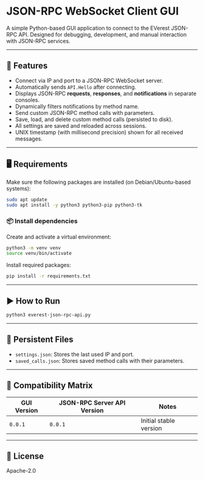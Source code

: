# JSON-RPC WebSocket Client GUI

A simple Python-based GUI application to connect to the EVerest JSON-RPC API.
Designed for debugging, development, and manual interaction with JSON-RPC services.

---

## 🚀 Features

- Connect via IP and port to a JSON-RPC WebSocket server.
- Automatically sends `API.Hello` after connecting.
- Displays JSON-RPC **requests**, **responses**, and **notifications** in separate consoles.
- Dynamically filters notifications by method name.
- Send custom JSON-RPC method calls with parameters.
- Save, load, and delete custom method calls (persisted to disk).
- All settings are saved and reloaded across sessions.
- UNIX timestamp (with millisecond precision) shown for all received messages.

---

## 🖥️ Requirements

Make sure the following packages are installed (on Debian/Ubuntu-based systems):

```bash
sudo apt update
sudo apt install -y python3 python3-pip python3-tk
```

### 📦 Install dependencies

Create and activate a virtual environment:

```bash
python3 -m venv venv
source venv/bin/activate
```

Install required packages:

```bash
pip install -r requirements.txt
```

---

## ▶️ How to Run

```bash
python3 everest-json-rpc-api.py
```

---

## 💾 Persistent Files

- `settings.json`: Stores the last used IP and port.
- `saved_calls.json`: Stores saved method calls with their parameters.

---

## 📘 Compatibility Matrix

| GUI Version | JSON-RPC Server API Version | Notes                    |
|-------------|-----------------------------|--------------------------|
| `0.0.1`     | `0.0.1`                     | Initial stable version   |

---

## 📝 License

Apache-2.0
